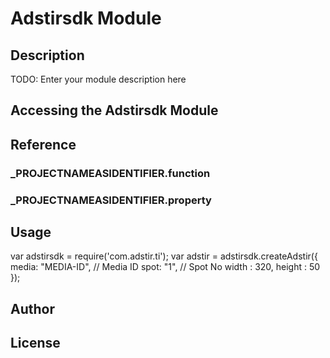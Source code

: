 # Adstirsdk Module

## Description

TODO: Enter your module description here

## Accessing the Adstirsdk Module


## Reference


### ___PROJECTNAMEASIDENTIFIER__.function


### ___PROJECTNAMEASIDENTIFIER__.property


## Usage

var adstirsdk = require('com.adstir.ti');
var adstir = adstirsdk.createAdstir({
    media: "MEDIA-ID", // Media ID 
    spot: "1", // Spot No 
    width : 320,
    height : 50
});

## Author


## License

